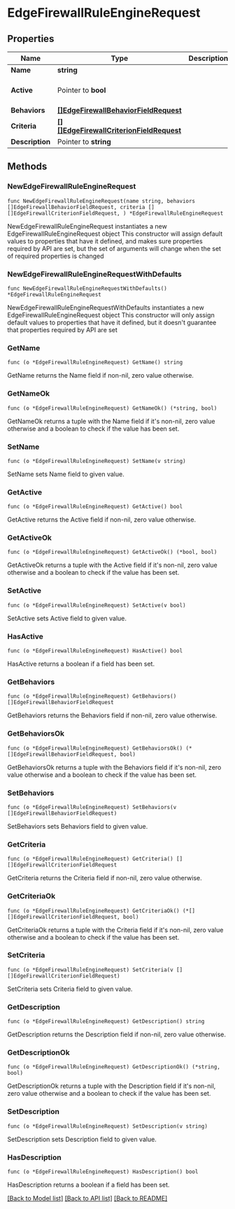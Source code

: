 # EdgeFirewallRuleEngineRequest

## Properties

Name | Type | Description | Notes
------------ | ------------- | ------------- | -------------
**Name** | **string** |  | 
**Active** | Pointer to **bool** |  | [optional] [default to true]
**Behaviors** | [**[]EdgeFirewallBehaviorFieldRequest**](EdgeFirewallBehaviorFieldRequest.md) |  | 
**Criteria** | [**[][]EdgeFirewallCriterionFieldRequest**]([]EdgeFirewallCriterionFieldRequest.md) |  | 
**Description** | Pointer to **string** |  | [optional] 

## Methods

### NewEdgeFirewallRuleEngineRequest

`func NewEdgeFirewallRuleEngineRequest(name string, behaviors []EdgeFirewallBehaviorFieldRequest, criteria [][]EdgeFirewallCriterionFieldRequest, ) *EdgeFirewallRuleEngineRequest`

NewEdgeFirewallRuleEngineRequest instantiates a new EdgeFirewallRuleEngineRequest object
This constructor will assign default values to properties that have it defined,
and makes sure properties required by API are set, but the set of arguments
will change when the set of required properties is changed

### NewEdgeFirewallRuleEngineRequestWithDefaults

`func NewEdgeFirewallRuleEngineRequestWithDefaults() *EdgeFirewallRuleEngineRequest`

NewEdgeFirewallRuleEngineRequestWithDefaults instantiates a new EdgeFirewallRuleEngineRequest object
This constructor will only assign default values to properties that have it defined,
but it doesn't guarantee that properties required by API are set

### GetName

`func (o *EdgeFirewallRuleEngineRequest) GetName() string`

GetName returns the Name field if non-nil, zero value otherwise.

### GetNameOk

`func (o *EdgeFirewallRuleEngineRequest) GetNameOk() (*string, bool)`

GetNameOk returns a tuple with the Name field if it's non-nil, zero value otherwise
and a boolean to check if the value has been set.

### SetName

`func (o *EdgeFirewallRuleEngineRequest) SetName(v string)`

SetName sets Name field to given value.


### GetActive

`func (o *EdgeFirewallRuleEngineRequest) GetActive() bool`

GetActive returns the Active field if non-nil, zero value otherwise.

### GetActiveOk

`func (o *EdgeFirewallRuleEngineRequest) GetActiveOk() (*bool, bool)`

GetActiveOk returns a tuple with the Active field if it's non-nil, zero value otherwise
and a boolean to check if the value has been set.

### SetActive

`func (o *EdgeFirewallRuleEngineRequest) SetActive(v bool)`

SetActive sets Active field to given value.

### HasActive

`func (o *EdgeFirewallRuleEngineRequest) HasActive() bool`

HasActive returns a boolean if a field has been set.

### GetBehaviors

`func (o *EdgeFirewallRuleEngineRequest) GetBehaviors() []EdgeFirewallBehaviorFieldRequest`

GetBehaviors returns the Behaviors field if non-nil, zero value otherwise.

### GetBehaviorsOk

`func (o *EdgeFirewallRuleEngineRequest) GetBehaviorsOk() (*[]EdgeFirewallBehaviorFieldRequest, bool)`

GetBehaviorsOk returns a tuple with the Behaviors field if it's non-nil, zero value otherwise
and a boolean to check if the value has been set.

### SetBehaviors

`func (o *EdgeFirewallRuleEngineRequest) SetBehaviors(v []EdgeFirewallBehaviorFieldRequest)`

SetBehaviors sets Behaviors field to given value.


### GetCriteria

`func (o *EdgeFirewallRuleEngineRequest) GetCriteria() [][]EdgeFirewallCriterionFieldRequest`

GetCriteria returns the Criteria field if non-nil, zero value otherwise.

### GetCriteriaOk

`func (o *EdgeFirewallRuleEngineRequest) GetCriteriaOk() (*[][]EdgeFirewallCriterionFieldRequest, bool)`

GetCriteriaOk returns a tuple with the Criteria field if it's non-nil, zero value otherwise
and a boolean to check if the value has been set.

### SetCriteria

`func (o *EdgeFirewallRuleEngineRequest) SetCriteria(v [][]EdgeFirewallCriterionFieldRequest)`

SetCriteria sets Criteria field to given value.


### GetDescription

`func (o *EdgeFirewallRuleEngineRequest) GetDescription() string`

GetDescription returns the Description field if non-nil, zero value otherwise.

### GetDescriptionOk

`func (o *EdgeFirewallRuleEngineRequest) GetDescriptionOk() (*string, bool)`

GetDescriptionOk returns a tuple with the Description field if it's non-nil, zero value otherwise
and a boolean to check if the value has been set.

### SetDescription

`func (o *EdgeFirewallRuleEngineRequest) SetDescription(v string)`

SetDescription sets Description field to given value.

### HasDescription

`func (o *EdgeFirewallRuleEngineRequest) HasDescription() bool`

HasDescription returns a boolean if a field has been set.


[[Back to Model list]](../README.md#documentation-for-models) [[Back to API list]](../README.md#documentation-for-api-endpoints) [[Back to README]](../README.md)


